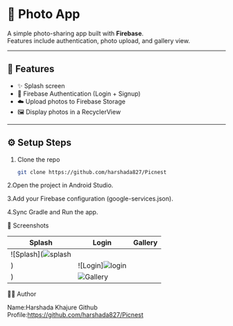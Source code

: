 # 📸 Photo App

A simple photo-sharing app built with **Firebase**.  
Features include authentication, photo upload, and gallery view.

---

## 🚀 Features
- ✨ Splash screen  
- 🔑 Firebase Authentication (Login + Signup)  
- ☁️ Upload photos to Firebase Storage  
- 🖼️ Display photos in a RecyclerView  

---

## ⚙️ Setup Steps
1. Clone the repo  
   ```bash
   git clone https://github.com/harshada827/Picnest
2.Open the project in Android Studio.

3.Add your Firebase configuration (google-services.json).

4.Sync Gradle and Run the app.

📸 Screenshots

| Splash                            | Login                           | Gallery                             |
| --------------------------------- | ------------------------------- | ----------------------------------- |
| ![Splash](![splash](https://github.com/user-attachments/assets/8094a6d6-b497-4a05-b624-3e3f0f4a1040)
) | ![Login]![login](https://github.com/user-attachments/assets/a5501af5-e3a0-433e-adad-6a2659c1985a)
) | ![Gallery](screenshots/gallery.png) |

👨‍💻 Author

Name:Harshada Khajure
Github Profile:https://github.com/harshada827/Picnest
